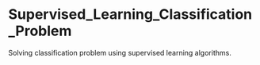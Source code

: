 # Supervised_Learning_Classification_Problem
Solving classification problem using supervised learning algorithms.
